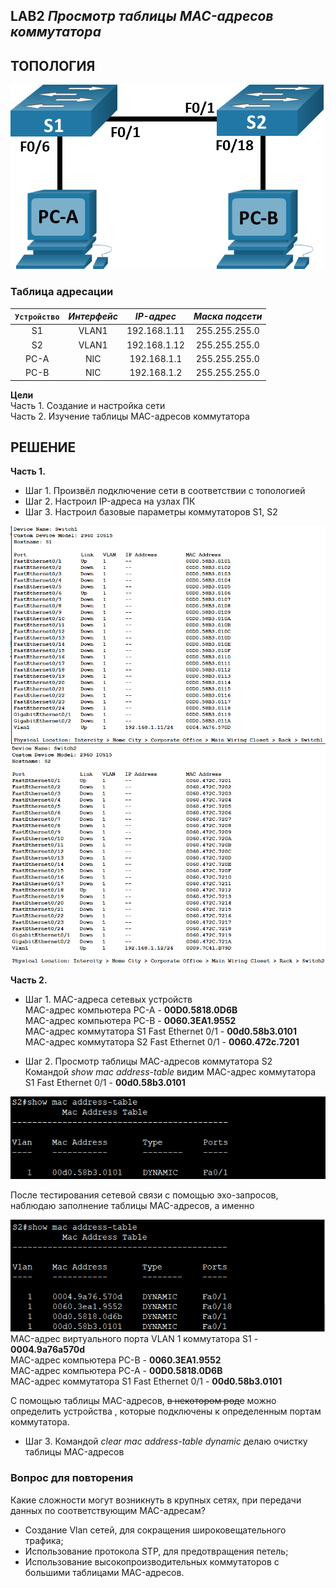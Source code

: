 ## **LAB2 _Просмотр таблицы MAC-адресов коммутатора_**

## ТОПОЛОГИЯ    


![jpg lab2](https://github.com/DanisTuc/otus_network_labs/blob/main/Lab2/jpg%20lab2.png)    


### Таблица адресации

| `Устройство` | *Интерфейс* | *IP-адрес* | *Маска подсети* |
| :----------: | :---------: | :--------: | :-------------: |
|S1|VLAN1|192.168.1.11|255.255.255.0|
|S2|VLAN1|192.168.1.12|255.255.255.0|
|PC-A|NIC|192.168.1.1|255.255.255.0|
|PC-B|NIC|192.168.1.2|255.255.255.0|

**Цели**    
Часть 1. Создание и настройка сети  
Часть 2. Изучение таблицы MAC-адресов коммутатора    


## **РЕШЕНИЕ**   
**Часть 1.**  
* Шаг 1. Произвёл подключение сети в соответствии с топологией
* Шаг 2. Настроил IP-адреса на узлах ПК
* Шаг 3. Настроил базовые параметры коммутаторов S1, S2
  
![]( https://github.com/DanisTuc/otus_network_labs/blob/main/Lab2/S1.png) ![](https://github.com/DanisTuc/otus_network_labs/blob/main/Lab2/S2.png)

**Часть 2.**
* Шаг 1. MAC-адреса сетевых устройств  
MAC-адрес компьютера PC-A - __00D0.5818.0D6B__  
MAC-адрес компьютера PC-B - __0060.3EA1.9552__  
MAC-адрес коммутатора S1 Fast Ethernet 0/1 - **00d0.58b3.0101**  
MAC-адрес коммутатора S2 Fast Ethernet 0/1 - **0060.472c.7201**  

* Шаг 2. Просмотр таблицы MAC-адресов коммутатора S2  
Командой *show mac address-table* видим MAC-адрес коммутатора S1 Fast Ethernet 0/1 - **00d0.58b3.0101**

![](https://github.com/DanisTuc/otus_network_labs/blob/main/Lab2/%D0%A2%D0%B0%D0%B1%D0%BB%D0%B8%D1%86%D0%B0%20MAC%201.png)  

После тестирования сетевой связи с помощью эхо-запросов, наблюдаю заполнение таблицы MAC-адресов, а именно

![](https://github.com/DanisTuc/otus_network_labs/blob/main/Lab2/%D0%A2%D0%B0%D0%BB%D0%B8%D1%86%D0%B0%20MAC%202.png)  
MAC-адрес виртуального порта VLAN 1 коммутатора S1 - __0004.9а76а570d__   
MAC-адрес компьютера PC-B - __0060.3EA1.9552__    
MAC-адрес компьютера PC-A - __00D0.5818.0D6B__    
MAC-адрес коммутатора S1 Fast Ethernet 0/1 - **00d0.58b3.0101**  

С помощью таблицы MAC-адресов, ~~в некотором роде~~ можно определить устройства , которые подключены к определенным портам коммутатора.  

* Шаг 3. Командой _clear mac address-table dynamic_ делаю очистку таблицы MAC-адресов

 ### Вопрос для повторения  
 Какие сложности могут возникнуть в крупных сетях, при передачи данных по соответствующим MAC-адресам?  
 * Создание Vlan сетей, для сокращения широковещательного трафика;
 * Использование протокола STP, для предотвращения петель;
 * Использование высокопроизводительных коммутаторов с большими таблицами MAC-адресов.
 
